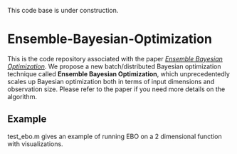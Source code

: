 This code base is under construction.
# Ensemble-Bayesian-Optimization
This is the code repository associated with the paper [_Ensemble Bayesian Optimization_](https://arxiv.org/pdf/1706.01445.pdf). We propose a new batch/distributed Bayesian optimization technique called **Ensemble Bayesian Optimization**, which unprecedentedly scales up Bayesian optimization both in terms of input dimensions and observation size. Please refer to the paper if you need more details on the algorithm.

## Example
test_ebo.m gives an example of running EBO on a 2 dimensional function with visualizations. 
